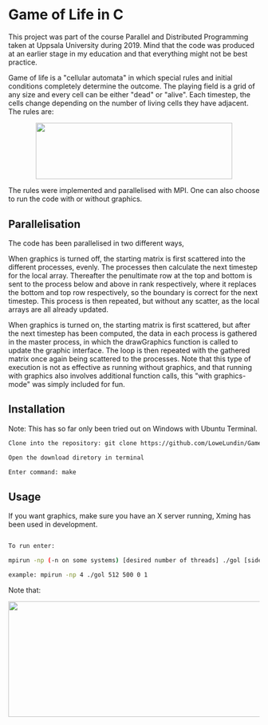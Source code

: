 # Game of Life in C

This project was part of the course Parallel and Distributed Programming taken at Uppsala University during 2019. Mind that the code was produced at an earlier stage in my education and that everything might not be best practice.

Game of life is a "cellular automata" in which special rules and initial conditions completely determine the outcome. The playing field is a grid of any size and every cell can be either "dead" or "alive". Each timestep, the cells change depending on the number of living cells they have adjacent. The rules are: 
<p align="center"><img src="/tex/2652a4cbf53e98daa4bc6264cec685a2.svg?invert_in_darkmode&sanitize=true" align=middle width=394.47589335pt height=113.24201624999999pt/></p>

The rules were implemented and parallelised with MPI. One can also choose to run the code with or without graphics.

## Parallelisation

The code has been parallelised in two different ways, 

When graphics is turned off, the starting matrix is first scattered into the different processes, evenly. The processes then calculate the next timestep for the local array. Thereafter the penultimate row at the top and bottom is sent to the process below and above in rank respectively, where it replaces the bottom and top row respectively, so the boundary is correct for the next timestep. This process is then repeated, but without any scatter, as the local arrays are all already updated. 

When graphics is turned on, the starting matrix is first scattered, but after the next timestep has been computed, the data in each process is gathered in the master process, in which the drawGraphics function is called to update the graphic interface. The loop is then repeated with the gathered matrix once again being scattered to the processes. Note that this type of execution is not as effective as running without graphics, and that running with graphics also involves additional function calls, this "with graphics-mode" was simply included for fun.

## Installation

Note: This has so far only been tried out on Windows with Ubuntu Terminal.
```bash
Clone into the repository: git clone https://github.com/LoweLundin/Game-of-Life-in-C

Open the download diretory in terminal

Enter command: make
```

## Usage

If you want graphics, make sure you have an X server running, Xming has been used in development.
```bash

To run enter: 

mpirun -np (-n on some systems) [desired number of threads] ./gol [side length of grid] [number of timesteps] [waittime (typically 0)] [boolean graphics on/off]

example: mpirun -np 4 ./gol 512 500 0 1
```

Note that:
<p align="center"><img src="/tex/579c74e8fd04f35083a0eed7500e531c.svg?invert_in_darkmode&sanitize=true" align=middle width=675.8451941999999pt height=232.51141979999997pt/></p>



